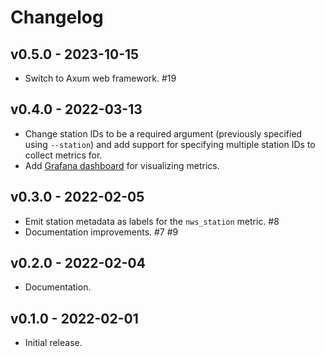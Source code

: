 # Changelog

## v0.5.0 - 2023-10-15

* Switch to Axum web framework. #19

## v0.4.0 - 2022-03-13

* Change station IDs to be a required argument (previously specified using `--station`) and
  add support for specifying multiple station IDs to collect metrics for.
* Add [Grafana dashboard](ext/dashboard.json) for visualizing metrics.

## v0.3.0 - 2022-02-05

* Emit station metadata as labels for the `nws_station` metric. #8
* Documentation improvements. #7 #9

## v0.2.0 - 2022-02-04

* Documentation.

## v0.1.0 - 2022-02-01

* Initial release.
